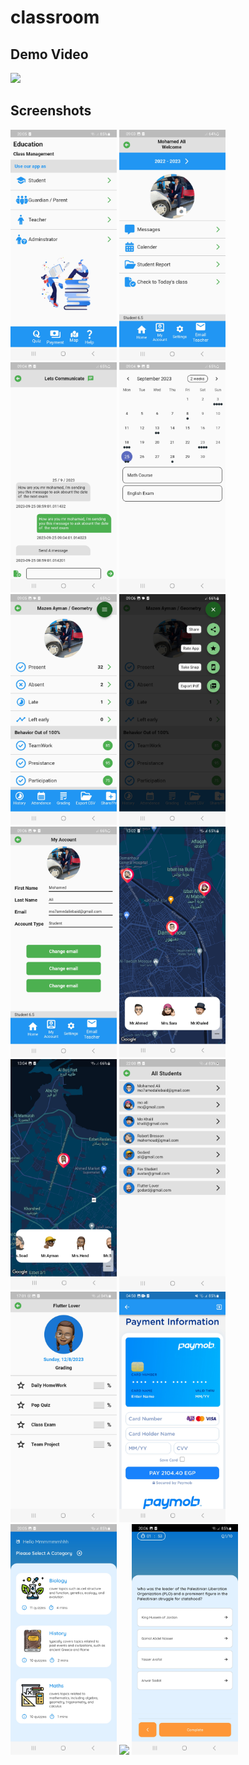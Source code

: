 # classroom


## Demo Video
<a href="https://youtu.be/B4_Gnz6ooNA"><img src="https://upload.wikimedia.org/wikipedia/commons/thumb/e/e1/Logo_of_YouTube_%282015-2017%29.svg/2560px-Logo_of_YouTube_%282015-2017%29.svg.png" width="170"></img></a>

## Screenshots

<p float="left">

   <img src="https://github.com/mo7amedaliEbaid/classroom/blob/cffc4bcfa283e6dfa8518928ce85ec33747e3a33/screenshots/onboarding.jpg" width="170" />
   <img src="https://github.com/mo7amedaliEbaid/classroom/blob/f4b376571e8d3b47a9f279b7bc2987c33a9df989/screenshots/Screenshot_20230925_090330.jpg" width="170" />
   <img src="https://github.com/mo7amedaliEbaid/classroom/blob/f4b376571e8d3b47a9f279b7bc2987c33a9df989/screenshots/Screenshot_20230925_090410.jpg" width="170" />
   <img src="https://github.com/mo7amedaliEbaid/classroom/blob/f4b376571e8d3b47a9f279b7bc2987c33a9df989/screenshots/Screenshot_20230925_090456.jpg" width="170" />
   <img src="https://github.com/mo7amedaliEbaid/classroom/blob/f4b376571e8d3b47a9f279b7bc2987c33a9df989/screenshots/Screenshot_20230925_090546.jpg" width="170" />
   <img src="https://github.com/mo7amedaliEbaid/classroom/blob/f4b376571e8d3b47a9f279b7bc2987c33a9df989/screenshots/Screenshot_20230925_090613.jpg" width="170" />
   <img src="https://github.com/mo7amedaliEbaid/classroom/blob/f4b376571e8d3b47a9f279b7bc2987c33a9df989/screenshots/Screenshot_20230925_090637.jpg" width="170" />
   <img src="https://github.com/mo7amedaliEbaid/classroom/blob/f4b376571e8d3b47a9f279b7bc2987c33a9df989/screenshots/Screenshot_20230925_130211.jpg" width="170" />
   <img src="https://github.com/mo7amedaliEbaid/classroom/blob/f4b376571e8d3b47a9f279b7bc2987c33a9df989/screenshots/Screenshot_20230925_130441.jpg" width="170" />
   <img src="https://github.com/mo7amedaliEbaid/classroom/blob/f4b376571e8d3b47a9f279b7bc2987c33a9df989/screenshots/Screenshot_20230925_220041.jpg" width="170" />
   <img src="https://github.com/mo7amedaliEbaid/classroom/blob/f4b376571e8d3b47a9f279b7bc2987c33a9df989/screenshots/Screenshot_20230926_170112.jpg" width="170" />
   <img src="https://github.com/mo7amedaliEbaid/classroom/blob/f4b376571e8d3b47a9f279b7bc2987c33a9df989/screenshots/paymob.jpg" width="170" />
   <img src="https://github.com/mo7amedaliEbaid/classroom/blob/cffc4bcfa283e6dfa8518928ce85ec33747e3a33/screenshots/quiz.jpg" width="170" />
   <img src="https://github.com/mo7amedaliEbaid/classroom/blob/cffc4bcfa283e6dfa8518928ce85ec33747e3a33/screenshots/quizresult.jpg.jpg" width="170" />
   <img src="https://github.com/mo7amedaliEbaid/classroom/blob/cffc4bcfa283e6dfa8518928ce85ec33747e3a33/screenshots/quiz1.jpg" width="170" />
</p>
